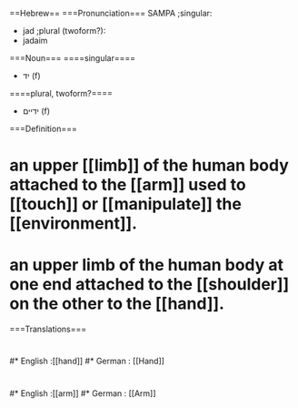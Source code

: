 ==Hebrew==
===Pronunciation===
SAMPA
;singular:
* jad
;plural (twoform?):
* jadaim


===Noun===
====singular====
* יד (f)

====plural, twoform?====
* ידיים (f)
 
===Definition===
# an upper [[limb]] of the human body attached to the [[arm]] used to [[touch]] or [[manipulate]] the [[environment]].
# an upper limb of the human body at one end attached to the [[shoulder]] on the other to the [[hand]].
 
===Translations===
#
#* English :[[hand]]
#* German : [[Hand]]
#
#* English :[[arm]]
#* German : [[Arm]]